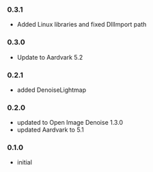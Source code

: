 ### 0.3.1
- Added Linux libraries and fixed DllImport path

### 0.3.0
- Update to Aardvark 5.2

### 0.2.1

- added DenoiseLightmap

### 0.2.0

- updated to Open Image Denoise 1.3.0
- updated Aardvark to 5.1

### 0.1.0

- initial